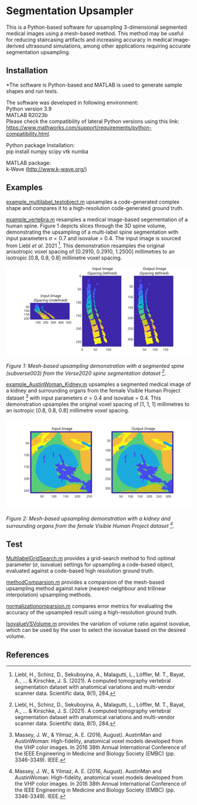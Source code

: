 # Segmentation Upsampler

This is a Python-based software for upsampling 3-dimensional segmented medical images using a mesh-based method. This method may be useful for reducing staircasing artifacts and increasing accuracy in medical image-derived ultrasound simulations, among other applications requiring accurate segmentation upsampling.

## Installation

*The software is Python-based and MATLAB is used to generate sample shapes and run tests.

The software was developed in following environment:\
Python version 3.9\
MATLAB R2023b\
Please check the compatibility of lateral Python versions using this link: https://www.mathworks.com/support/requirements/python-compatibility.html.


Python package Installation:\
pip install numpy scipy vtk numba

MATLAB package:\
k-Wave (http://www.k-wave.org/)

## Examples

[example_multilabel_testobject.m](https://github.com/ucl-bug/segmentation-upsampler/blob/main/example_multilabel_testobject.m) upsamples a code-generated complex shape and compares it to a high-resolution code-generated ground truth.

[example_vertebra.m](https://github.com/ucl-bug/segmentation-upsampler/blob/main/example_vertebra.m) resamples a medical image-based segementation of a human spine. Figure 1 depicts slices through the 3D spine volume, demonstrating the upsampling of a multi-label spine segmentation with input parameters $\sigma = 0.7$ and isovalue = 0.4. The input image is sourced from Liebl $et$ $al$. 2021 [^1]. This demonstration resamples the original anisotropic voxel spacing of [0.2910, 0.2910, 1.2500] millimetres to an isotropic [0.8, 0.8, 0.8] millimetre voxel spacing. 

![spineDemo](paper/figure/spineDemo.svg)

*Figure 1: Mesh-based upsampling demonstration with a segmented spine (subverse003) from the Verse2020 spine segmentation dataset [^1].*

[example_AustinWoman_Kidney.m](https://github.com/ucl-bug/segmentation-upsampler/blob/main/example_AustinWoman_Kidney.m) upsamples a segmented medical image of a kidney and surrounding organs from the female Visible Human Project dataset [^2] with input parameters $\sigma = 0.4$ and isovalue = 0.4. This demonstration upsamples the original voxel spacing of [1, 1, 1] millimetres to an isotropic [0.8, 0.8, 0.8] millimetre voxel spacing.

![liverDemo](paper/figure/liverDemo.svg)

*Figure 2: Mesh-based upsampling demonstration with a kidney and surrounding organs from the female Visible Human Project dataset [^2].*

## Test

[MultilabelGridSearch.m](https://github.com/ucl-bug/segmentation-upsampler/blob/main/MultilabelGridSearch.m) provides a grid-search method to find optimal parameter ($\sigma$, isovalue) settings for upsampling a code-based object, evaluated against a code-based high resolution ground truth. 

[methodComparsion.m](https://github.com/ucl-bug/segmentation-upsampler/blob/main/methodComparsion.m) provides a comparsion of the mesh-based upsampling method against naive (nearest-neighbour and trilinear interpolation) upsampling methods.

[normalizationomparsion.m](https://github.com/ucl-bug/segmentation-upsampler/blob/main/normalizationComparsion.m) compares error metrics for evaluating the accuracy of the upsampled result using a high-resolution ground truth.

[IsovalueVSVolume.m](https://github.com/ucl-bug/segmentation-upsampler/blob/main/IsovalueVSVolume.m) provides the variation of volume ratio against isovalue, which can be used by the user to select the isovalue based on the desired volume. 


## References

[^1]:Liebl, H., Schinz, D., Sekuboyina, A., Malagutti, L., Löffler, M. T., Bayat, A., ... & Kirschke, J. S. (2021). A computed tomography vertebral segmentation dataset with anatomical variations and multi-vendor scanner data. Scientific data, 8(1), 284.
[^2]:Massey, J. W., & Yilmaz, A. E. (2016, August). AustinMan and AustinWoman: High-fidelity, anatomical voxel models developed from the VHP color images. In 2016 38th Annual International Conference of the IEEE Engineering in Medicine and Biology Society (EMBC) (pp. 3346-3349). IEEE.
